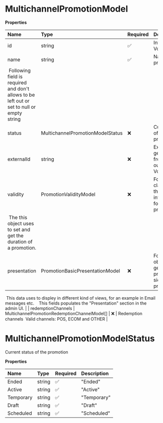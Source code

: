 # MultichannelPromotionModel

**Properties**

| Name                                                                                             | Type                             | Required | Description                                                               |
| :----------------------------------------------------------------------------------------------- | :------------------------------- | :------- | :------------------------------------------------------------------------ |
| id                                                                                               | string                           | ✅       | Internal Id in Voyado                                                     |
| name                                                                                             | string                           | ✅       | Name of promtion.                                                         |
| &nbsp;Following field is required and don't allows to be left out or set to null or empty string |
| status                                                                                           | MultichannelPromotionModelStatus | ❌       | Current status of the promotion                                           |
| externalId                                                                                       | string                           | ❌       | External id generated from system outside of Voyado                       |
| validity                                                                                         | PromotionValidityModel           | ❌       | Following class holds the duration information for a promotion.           |
| &nbsp;The this object uses to set and get the duration of a promotion.                           |
| presentation                                                                                     | PromotionBasicPresentationModel  | ❌       | Following object is for get/set the presentational side of the promotion. |

&nbsp;This data uses to displey in different kind of views, for an example in Email messages etc.
&nbsp;
&nbsp;This fields populates the "Presentation" section in the admin UI. |
| redemptionChannels | MultichannelPromotionRedemptionChannelModel[] | ❌ | Redemption channels
&nbsp;Valid channels: POS, ECOM and OTHER |

# MultichannelPromotionModelStatus

Current status of the promotion

**Properties**

| Name      | Type   | Required | Description |
| :-------- | :----- | :------- | :---------- |
| Ended     | string | ✅       | "Ended"     |
| Active    | string | ✅       | "Active"    |
| Temporary | string | ✅       | "Temporary" |
| Draft     | string | ✅       | "Draft"     |
| Scheduled | string | ✅       | "Scheduled" |

<!-- This file was generated by liblab | https://liblab.com/ -->

